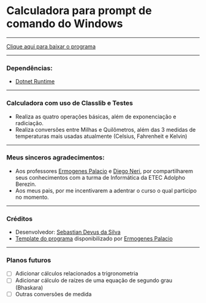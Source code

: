 # Calculadora para prompt de comando do Windows

---

[Clique aqui para baixar o programa](https://github.com/SebastianDevus/Calculadora/raw/main/dist/Calculadora.zip)

---

### Dependências: 
- [Dotnet Runtime](https://dotnet.microsoft.com/en-us/download/dotnet/6.0/runtime)

---

### Calculadora com uso de Classlib e Testes 
- Realiza as quatro operações básicas, além de exponenciação e radiciação.
- Realiza conversões entre Milhas e Quilômetros, além das 3 medidas de temperaturas mais usadas atualmente (Celsius, Fahrenheit e Kelvin)

---

### Meus sinceros agradecimentos: 
- Aos professores [Ermogenes Palacio](https://github.com/ermogenes) e [Diego Neri](https://github.com/diegoneri), por compartilharem seus conhecimentos com 	a turma de Informática da ETEC Adolpho Berezin. 
- Aos meus pais, por me incentivarem a adentrar o curso o qual participo no momento.

---

### Créditos 
- Desenvolvedor: [Sebastian Devus da Silva](https://github.com/SebastianDevus)
- [Template do programa](https://github.com/ermogenes/calculadora-2022-final) disponibilizado por [Ermogenes Palacio](https://github.com/ermogenes)

---

### Planos futuros
- [ ]  Adicionar cálculos relacionados a trigronometria
- [ ]  Adicionar cálculo de raízes de uma equação de segundo grau (Bhaskara)
- [ ]  Outras conversões de medida
